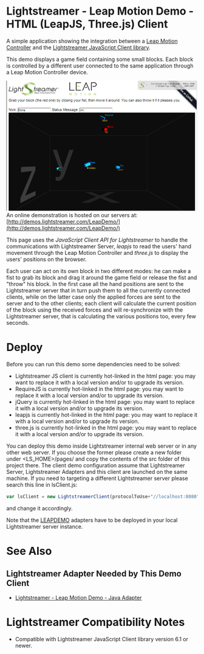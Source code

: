 # Lightstreamer - Leap Motion Demo - HTML (LeapJS, Three.js) Client #

<!-- START DESCRIPTION lightstreamer-example-leapmotion-client-javascript -->

A simple application showing the integration between a [Leap Motion Controller](https://www.leapmotion.com/) and the [Lightstreamer JavaScript Client library](http://www.lightstreamer.com/docs/client_javascript_uni_api/index.html).

This demo displays a game field containing some small blocks. Each block is controlled by a different user connected to the same application through a Leap Motion Controller device. 

[![screenshot](screen_leap_large.png)](http://demos.lightstreamer.com/LeapDemo/)<br>
An online demonstration is hosted on our servers at: [http://demos.lightstreamer.com/LeapDemo/](http://demos.lightstreamer.com/LeapDemo/)<br>

This page uses the *JavaScript Client API for Lightstreamer* to handle the communications with Lightstreamer Server, *leapjs* to read the users' hand movement through the Leap Motion Controller and
*three.js* to display the users' positions on the browser.

Each user can act on its own block in two different modes: he can make a fist to grab its block and drag it around the game field or release the fist and "throw" his block.
In the first case all the hand positions are sent to the Lightstreamer server that in turn push them to all the currently connected clients, while on the latter case only 
the applied forces are sent to the server and to the other clients; each client will calculate the current position of the block using the received forces and will re-synchronize 
with the Lightstreamer server, that is calculating the various positions too, every few seconds. 

<!-- END DESCRIPTION lightstreamer-example-leapmotion-client-javascript -->

# Deploy #

Before you can run this demo some dependencies need to be solved:

-  Lightstreamer JS client is currently hot-linked in the html page: you may want to replace it with a local version and/or to upgrade its version.
-  RequireJS is currently hot-linked in the html page: you may want to replace it with a local version and/or to upgrade its version.
-  jQuery is currently hot-linked in the html page: you may want to replace it with a local version and/or to upgrade its version.
-  leapjs is currently hot-linked in the html page: you may want to replace it with a local version and/or to upgrade its version.
-  three.js is currently hot-linked in the html page: you may want to replace it with a local version and/or to upgrade its version.

You can deploy this demo inside Lightstreamer internal web server or in any other web server.
If you choose the former please create a new folder under <LS_HOME>/pages/ and copy the contents of the src folder of this project there.
The client demo configuration assume that Lightstreamer Server, Lightstreamer Adapters and this client are launched on the same machine.
If you need to targeting a different Lightstreamer server please search this line in lsClient.js:
```js
var lsClient = new LightstreamerClient(protocolToUse+"//localhost:8080",Constants.ADAPTER);
```
and change it accordingly.

Note that the [LEAPDEMO](https://github.com/Weswit/Lightstreamer-example-LeapMotion-adapter-java) adapters have to be deployed in your local Lightstreamer server instance.

# See Also #

## Lightstreamer Adapter Needed by This Demo Client ##
<!-- START RELATED_ENTRIES -->

* [Lightstreamer - Leap Motion Demo - Java Adapter](https://github.com/Weswit/Lightstreamer-example-LeapMotion-adapter-java)

<!-- END RELATED_ENTRIES -->

# Lightstreamer Compatibility Notes #

* Compatible with Lightstreamer JavaScript Client library version 6.1 or newer.
